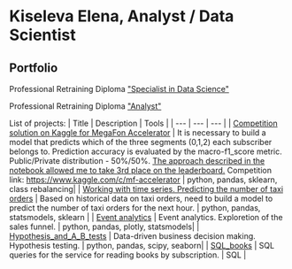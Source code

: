 # Kiseleva Elena, Analyst / Data Scientist

## Portfolio


Professional Retraining Diploma ["Specialist in Data Science"](https://disk.yandex.ru/i/BUQOW8bhcGXpkA)

Professional Retraining Diploma ["Analyst"]()

List of projects:
| Title | Description | Tools |
| --- | --- | --- |
| [Competition solution on Kaggle for MegaFon Accelerator](https://github.com/Justlesia/portfolio_ds/tree/main/%D0%9E%D1%82%D1%82%D0%BE%D0%BA%20%D0%BA%D0%BB%D0%B8%D0%B5%D0%BD%D1%82%D0%BE%D0%B2.%20%D0%94%D0%B8%D1%81%D0%B1%D0%B0%D0%BB%D0%B0%D0%BD%D1%81%20%D0%BA%D0%BB%D0%B0%D1%81%D1%81%D0%BE%D0%B2) |  It is necessary to build a model that predicts which of the three segments (0,1,2) each subscriber belongs to. Prediction accuracy is evaluated by the macro-f1_score metric. Public/Private distribution - 50%/50%.
[The approach described in the notebook allowed me to take 3rd place on the leaderboard.](https://www.kaggle.com/c/mf-accelerator/leaderboard)
Competition link: https://www.kaggle.com/c/mf-accelerator | python, pandas, sklearn, class rebalancing|
| [Working with time series. Predicting the number of taxi orders](https://github.com/Justlesia/portfolio_ds/tree/main/%D0%A0%D0%B0%D0%B1%D0%BE%D1%82%D0%B0%20%D1%81%20%D0%B2%D1%80%D0%B5%D0%BC%D0%B5%D0%BD%D0%BD%D1%8B%D0%BC%D0%B8%20%D1%80%D1%8F%D0%B4%D0%B0%D0%BC%D0%B8.%20%D0%9F%D1%80%D0%BE%D0%B3%D0%BD%D0%BE%D0%B7%D0%B8%D1%80%D0%BE%D0%B2%D0%B0%D0%BD%D0%B8%D0%B5%20%D0%BA%D0%BE%D0%BB%D0%B8%D1%87%D0%B5%D1%81%D1%82%D0%B2%D0%B0%20%D0%B7%D0%B0%D0%BA%D0%B0%D0%B7%D0%BE%D0%B2%20%D1%82%D0%B0%D0%BA%D1%81%D0%B8) |  Based on historical data on taxi orders, need to build a model to predict the number of taxi orders for the next hour. | python, pandas, statsmodels, sklearn |
| [Event analytics](https://github.com/Justlesia/projects_practicum_da/tree/main/EDA) | Event analytics. Exploretion of the sales funnel. | python, pandas, plotly, statsmodels|
| [Hypothesis_and_A_B_tests](https://github.com/Justlesia/projects_practicum_da/tree/main/Hypothesis_and_A_B_tests) | Data-driven business decision making. Hypothesis testing. | python, pandas, scipy, seaborn|
| [SQL_books](https://github.com/Justlesia/projects_practicum_da/tree/main/SQL_books/) | SQL queries for the service for reading books by subscription. | SQL |
